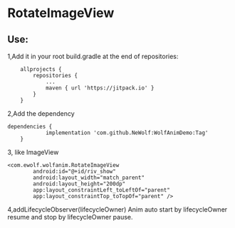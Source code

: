 # RotateImageView
## Use:

1,Add it in your root build.gradle at the end of repositories:
```
	allprojects {
		repositories {
			...
			maven { url 'https://jitpack.io' }
		}
	}
```

2,Add the dependency
```
dependencies {
	        implementation 'com.github.NeWolf:WolfAnimDemo:Tag'
	}
```
3, like ImageView
```
<com.ewolf.wolfanim.RotateImageView
        android:id="@+id/riv_show"
        android:layout_width="match_parent"
        android:layout_height="200dp"
        app:layout_constraintLeft_toLeftOf="parent"
        app:layout_constraintTop_toTopOf="parent" />
```

4,addLifecycleObserver(lifecycleOwner) 
Anim auto start by lifecycleOwner resume and stop by lifecycleOwner pause.
